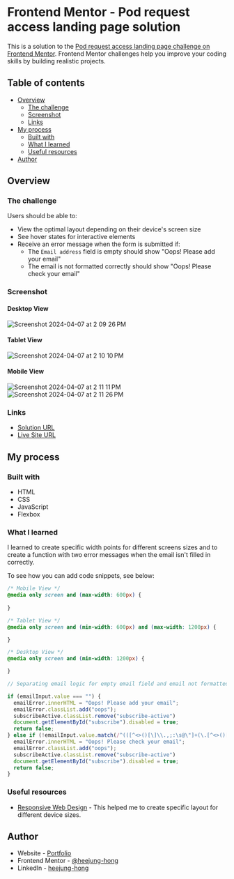 # Frontend Mentor - Pod request access landing page solution

This is a solution to the [Pod request access landing page challenge on Frontend Mentor](https://www.frontendmentor.io/challenges/pod-request-access-landing-page-eyTmdkLSG). Frontend Mentor challenges help you improve your coding skills by building realistic projects. 

## Table of contents

- [Overview](#overview)
  - [The challenge](#the-challenge)
  - [Screenshot](#screenshot)
  - [Links](#links)
- [My process](#my-process)
  - [Built with](#built-with)
  - [What I learned](#what-i-learned)
  - [Useful resources](#useful-resources)
- [Author](#author)

## Overview

### The challenge

Users should be able to:

- View the optimal layout depending on their device's screen size
- See hover states for interactive elements
- Receive an error message when the form is submitted if:
  - The `Email address` field is empty should show "Oops! Please add your email"
  - The email is not formatted correctly should show "Oops! Please check your email"

### Screenshot

#### Desktop View

![Screenshot 2024-04-07 at 2 09 26 PM](https://github.com/heejung-hong/pod-request-access/assets/133067265/616bd57d-5252-48a6-930c-e2ea3aaf984a)

#### Tablet View

![Screenshot 2024-04-07 at 2 10 10 PM](https://github.com/heejung-hong/pod-request-access/assets/133067265/8f186544-7e80-4b06-89e4-24eeeb83c942)

#### Mobile View

![Screenshot 2024-04-07 at 2 11 11 PM](https://github.com/heejung-hong/pod-request-access/assets/133067265/b263a851-ada4-4f8d-a3b2-8cb11698b2db) ![Screenshot 2024-04-07 at 2 11 26 PM](https://github.com/heejung-hong/pod-request-access/assets/133067265/2dc1327c-6ba4-4576-bd07-954a2796995e)

### Links

- [Solution URL](https://github.com/heejung-hong/pod-request-access)
- [Live Site URL](https://heejung-hong.github.io/pod-request-access/)

## My process

### Built with

- HTML
- CSS
- JavaScript
- Flexbox

### What I learned

I learned to create specific width points for different screens sizes and to create a function with two error messages when the email isn't filled in correctly.

To see how you can add code snippets, see below:

```css
/* Mobile View */
@media only screen and (max-width: 600px) {
  
}

/* Tablet View */
@media only screen and (min-width: 600px) and (max-width: 1200px) {

}

/* Desktop View */
@media only screen and (min-width: 1200px) {

}
```
```js
// Separating email logic for empty email field and email not formatted correctly.

if (emailInput.value === "") {
  emailError.innerHTML = "Oops! Please add your email";
  emailError.classList.add("oops");
  subscribeActive.classList.remove("subscribe-active")
  document.getElementById("subscribe").disabled = true;
  return false;
} else if (!emailInput.value.match(/^(([^<>()[\]\\.,;:\s@\"]+(\.[^<>()[\]\\.,;:\s@\"]+)*)|(\".+\"))@((\[[0-9]{1,3}\.[0-9]{1,3}\.[0-9]{1,3}\.[0-9]{1,3}\])|(([a-zA-Z\-0-9]+\.)+[a-zA-Z]{2,}))$/)) {
  emailError.innerHTML = "Oops! Please check your email";
  emailError.classList.add("oops");
  subscribeActive.classList.remove("subscribe-active")
  document.getElementById("subscribe").disabled = true;
  return false;
} 
```

### Useful resources

- [Responsive Web Design](https://stackoverflow.com/questions/13550541/media-min-width-max-width) - This helped me to create specific layout for different device sizes.

## Author

- Website - [Portfolio](https://heejung-hong.github.io/Portfolio/)
- Frontend Mentor - [@heejung-hong](https://www.frontendmentor.io/profile/heejung-hong)
- LinkedIn - [heejung-hong](https://www.linkedin.com/in/heejung-hong/)
